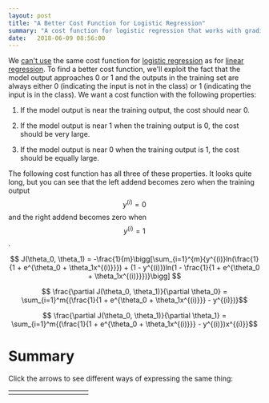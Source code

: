 ```yaml
---
layout: post
title: "A Better Cost Function for Logistic Regression"
summary: "A cost function for logistic regression that works with gradient descent."
date:   2018-06-09 08:56:00
---
```


We [can't use](/2018/06/08/cost-function-visualization) the same cost function
for [logistic regression](/2018/06/07/almost-entirely-nonlinear-regression) as
for [linear regression](/2018/06/01/linear-regression). To find a better cost
function, we'll exploit the fact that the model output approaches 0 or 1 and
the outputs in the training set are always either 0 (indicating the input is
not in the class) or 1 (indicating the input is in the class). We want a cost
function with the following properties:

1. If the model output is near the training output, the cost should near 0.

2. If the model output is near 1 when the training output is 0, the cost should be very large.

3. If the model output is near 0 when the training output is 1, the cost should be equally large.

The following cost function has all three of these properties. It looks quite
long, but you can see that the left addend becomes zero when the training
output $$ y^{(i)} = 0 $$ and the right addend becomes zero when $$ y^{(i)} = 1 $$.

$$ J(\theta_0, \theta_1) = -\frac{1}{m}\bigg[\sum_{i=1}^{m}{y^{(i)}ln(\frac{1}{1 + e^{\theta_0 + \theta_1x^{(i)}}}) + (1 - y^{(i)})ln(1 - \frac{1}{1 + e^{\theta_0 + \theta_1x^{(i)}}})}\bigg] $$

$$ \frac{\partial J(\theta_0, \theta_1)}{\partial \theta_0} =  \sum_{i=1}^m{(\frac{1}{1 + e^{\theta_0 + \theta_1x^{(i)}}} - y^{(i)})}$$


$$ \frac{\partial J(\theta_0, \theta_1)}{\partial \theta_1} =  \sum_{i=1}^m{(\frac{1}{1 + e^{\theta_0 + \theta_1x^{(i)}}} - y^{(i)})x^{(i)}}$$


# Summary

Click the arrows to see different ways of expressing the same thing:
<table class="table">
  <tr>
    <td style="width: 10%; text-align: center;">
      <a class="btn btn-default" id="left"><i class="fa fa-angle-left"></i></a>
    </td>
    <td style="width: 80%; text-align: center;">
      <div class="frame" id="frame-0" style="display: none;">the curve that "best classifies" the training examples</div>
      <div class="frame" id="frame-1" style="display: none;">the curve that "best fits" training examples that are in a class or not</div>
      <div class="frame" id="frame-2" style="display: none;">the sigmoid curve that "best fits" training examples whose \(y^{(i)}\) values are 1 or 0</div>
      <div class="frame" id="frame-3" style="display: none;">the parameters \( \theta_0 \) and \( \theta_1 \) that minimize the distances from the examples to  $$y = \frac{1}{1 + e^{\theta_0 + \theta_1x}}$$</div>
      <div class="frame" id="frame-4" style="display: none;">the parameters \( \theta_0 \) and \( \theta_1 \) that minimize the <em>vertical distances</em> from the examples to  $$y = \frac{1}{1 + e^{\theta_0 + \theta_1x}}$$</div>
      <div class="frame" id="frame-5" style="display: none;">the parameters \( \theta_0 \) and \( \theta_1 \) that minimize  $$| y^{(i)} - \frac{1}{1 + e^{\theta_0 + \theta_1x^{(i)}}} |$$ for examples \((x^{(1)}, y^{(1)}), (x^{(2)}, y^{(2)}), ..., (x^{(m)}, y^{(m)})\)</div>
      <div class="frame" id="frame-6" style="display: none;">the parameters \( \theta_0 \) and \( \theta_1 \) that minimize  $$ \frac{1}{1 + e^{\theta_0 + \theta_1x^{(i)}}}$$ when \(y^{(i)} = 0 \) and minimize $$ 1 - \frac{1}{1 + e^{\theta_0 + \theta_1x^{(i)}}} $$ when \(y^{(i)} = 0 \) for examples \((x^{(1)}, y^{(1)}), (x^{(2)}, y^{(2)}), ..., (x^{(m)}, y^{(m)})\) </div>
      <div class="frame" id="frame-7" style="display: none;">the parameters \( \theta_0 \) and \( \theta_1 \) that minimize  $$ -ln(1 - \frac{1}{1 + e^{\theta_0 + \theta_1x^{(i)}}})$$ when \(y^{(i)} = 0 \) and minimize $$ -ln(\frac{1}{1 + e^{\theta_0 + \theta_1x^{(i)}}}) $$ when \(y^{(i)} = 0 \) for examples \((x^{(1)}, y^{(1)}), (x^{(2)}, y^{(2)}), ..., (x^{(m)}, y^{(m)})\) </div>
      <div class="frame" id="frame-8" style="display: none;">the parameters \( \theta_0 \) and \( \theta_1 \) that minimize  $$ -(1 - y^{(i)})ln(1 - \frac{1}{1 + e^{\theta_0 + \theta_1x^{(i)}}}) -y^{(i)}ln(\frac{1}{1 + e^{\theta_0 + \theta_1x^{(i)}}}) $$ for examples \((x^{(1)}, y^{(1)}), (x^{(2)}, y^{(2)}), ..., (x^{(m)}, y^{(m)})\) </div>
      <div class="frame" id="frame-9" style="display: none;">the parameters \( \theta_0 \) and \( \theta_1 \) that minimize  $$ \sum_{i=1}^{m}-(1 - y^{(i)})ln(1 - \frac{1}{1 + e^{\theta_0 + \theta_1x^{(i)}}}) -y^{(i)}ln(\frac{1}{1 + e^{\theta_0 + \theta_1x^{(i)}}}) $$</div>
      <div class="frame" id="frame-10" style="display: none;"> \( \theta_0 \) and \( \theta_1 \) that minimize  $$J(\theta_0, \theta_1) =  -\frac{1}{m}\bigg[\sum_{i=1}^{m}y^{(i)}ln(\frac{1}{1 + e^{\theta_0 + \theta_1x^{(i)}}}) + (1 - y^{(i)})ln(1 - \frac{1}{1 + e^{\theta_0 + \theta_1x^{(i)}}})\bigg]$$</div>    
      <div class="frame" id="frame-11" style="display: none;"> \( \theta_0 \) and \( \theta_1 \) such that  $$\frac{\partial}{\partial \theta_0}  \Bigg[-\frac{1}{m}\bigg[\sum_{i=1}^{m}y^{(i)}ln(\frac{1}{1 + e^{\theta_0 + \theta_1x^{(i)}}}) + (1 - y^{(i)})ln(1 - \frac{1}{1 + e^{\theta_0 + \theta_1x^{(i)}}})\bigg]\Bigg] = 0$$ and $$\frac{\partial}{\partial \theta_1} \Bigg[-\frac{1}{m}\bigg[\sum_{i=1}^{m}y^{(i)}ln(\frac{1}{1 + e^{\theta_0 + \theta_1x^{(i)}}}) + (1 - y^{(i)})ln(1 - \frac{1}{1 + e^{\theta_0 + \theta_1x^{(i)}}})\bigg]\Bigg] = 0$$</div>
      <div class="frame" id="frame-12" style="display: none;"> \( \theta_0 \) and \( \theta_1 \) such that $$ \sum_{i=1}^m(\frac{1}{1 + e^{\theta_0 + \theta_1x^{(i)}}} - y^{(i)}) = 0 $$ and $$ \sum_{i=1}^m(\frac{1}{1 + e^{\theta_0 + \theta_1x^{(i)}}} - y^{(i)})x^{(i)} = 0 $$</div>
    </td>
    <td style="width: 10%; text-align: center;">
      <a class="btn btn-default" id="right"><i class="fa   fa-angle-right"></i></a>
    </td>
  </tr>
</table>

<script src="/js/mathpres.js"></script>

<script type="text/javascript">
  $(function () {
    mp = new mathPres();
  });
</script>

